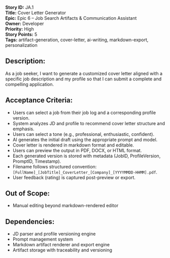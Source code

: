 **Story ID:** JA.1  
**Title:** Cover Letter Generator  
**Epic:** Epic 6 – Job Search Artifacts & Communication Assistant  
**Owner:** Developer  
**Priority:** High  
**Story Points:** 5  
**Tags:** artifact-generation, cover-letter, ai-writing, markdown-export, personalization  

## Description:
As a job seeker, I want to generate a customized cover letter aligned with a specific job description and my profile so that I can submit a complete and compelling application.

## Acceptance Criteria:
- Users can select a job from their job log and a corresponding profile version.
- System analyzes JD and profile to recommend cover letter structure and emphasis.
- Users can select a tone (e.g., professional, enthusiastic, confident).
- AI generates the initial draft using the appropriate prompt and model.
- Cover letter is rendered in markdown format and editable.
- Users can preview the output in PDF, DOCX, or HTML format.
- Each generated version is stored with metadata (JobID, ProfileVersion, PromptID, Timestamp).
- Filename follows structured convention: `[FullName]_[JobTitle]_CoverLetter_[Company]_[YYYYMMDD-HHMM].pdf`.
- User feedback (rating) is captured post-preview or export.

## Out of Scope:
- Manual editing beyond markdown-rendered editor

## Dependencies:
- JD parser and profile versioning engine
- Prompt management system
- Markdown artifact renderer and export engine
- Artifact storage with traceability and versioning
